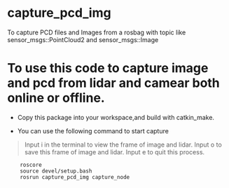 # capture_pcd_img
To capture PCD files and Images from a rosbag with topic like sensor_msgs::PointCloud2 and sensor_msgs::Image
# To use this code to capture image and pcd from lidar and camear both online or offline.

- Copy this package into your workspace,and build with catkin_make.

- You can use the following command to start capture

> Input i in the terminal to view the frame of image and lidar.
> Input o to save this frame of image and lidar.
> Input e to quit this process.



``` shell
	roscore
	source devel/setup.bash
	rosrun capture_pcd_img capture_node
```
